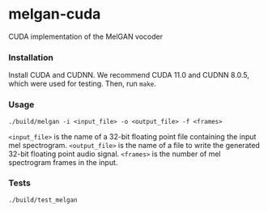 # melgan-cuda
CUDA implementation of the MelGAN vocoder


### Installation

Install CUDA and CUDNN. We recommend CUDA 11.0 and CUDNN 8.0.5, which were used for testing. Then, run `make`.


### Usage

```
./build/melgan -i <input_file> -o <output_file> -f <frames>
```

`<input_file>` is the name of a 32-bit floating point file containing the input mel spectrogram.
`<output_file>` is the name of a file to write the generated 32-bit floating point audio signal.
`<frames>` is the number of mel spectrogram frames in the input.


### Tests

`./build/test_melgan`
